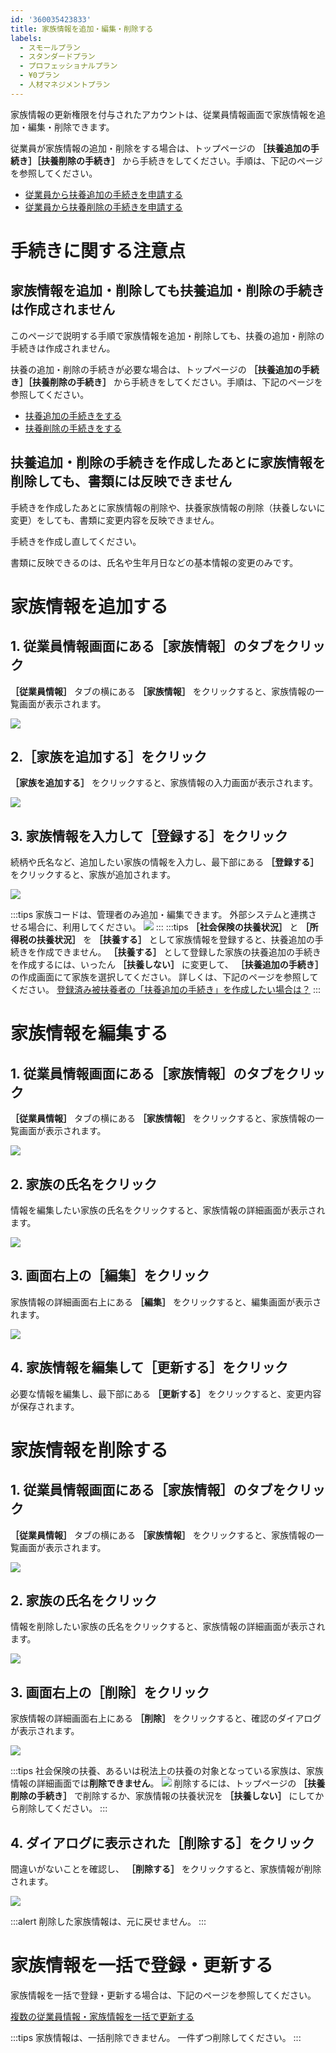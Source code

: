 ```yaml
---
id: '360035423833'
title: 家族情報を追加・編集・削除する
labels:
  - スモールプラン
  - スタンダードプラン
  - プロフェッショナルプラン
  - ¥0プラン
  - 人材マネジメントプラン
---
```

家族情報の更新権限を付与されたアカウントは、従業員情報画面で家族情報を追加・編集・削除できます。

従業員が家族情報の追加・削除をする場合は、トップページの **［扶養追加の手続き］［扶養削除の手続き］** から手続きをしてください。手順は、下記のページを参照してください。

- [従業員から扶養追加の手続きを申請する](https://knowledge.smarthr.jp/hc/ja/articles/360026262113)
- [従業員から扶養削除の手続きを申請する](https://knowledge.smarthr.jp/hc/ja/articles/360026262013)

# 手続きに関する注意点

## 家族情報を追加・削除しても扶養追加・削除の手続きは作成されません

このページで説明する手順で家族情報を追加・削除しても、扶養の追加・削除の手続きは作成されません。

扶養の追加・削除の手続きが必要な場合は、トップページの **［扶養追加の手続き］［扶養削除の手続き］** から手続きをしてください。手順は、下記のページを参照してください。

- [扶養追加の手続きをする](https://knowledge.smarthr.jp/hc/ja/articles/360026262033)
- [扶養削除の手続きをする](https://knowledge.smarthr.jp/hc/ja/articles/360026103454)

## 扶養追加・削除の手続きを作成したあとに家族情報を削除しても、書類には反映できません

手続きを作成したあとに家族情報の削除や、扶養家族情報の削除（扶養しないに変更）をしても、書類に変更内容を反映できません。

手続きを作成し直してください。

書類に反映できるのは、氏名や生年月日などの基本情報の変更のみです。

# 家族情報を追加する

## 1\. 従業員情報画面にある［家族情報］のタブをクリック

 **［従業員情報］** タブの横にある **［家族情報］** をクリックすると、家族情報の一覧画面が表示されます。

![](./001.png)

## 2.［家族を追加する］をクリック

 **［家族を追加する］** をクリックすると、家族情報の入力画面が表示されます。

![](./01.png)

## 3\. 家族情報を入力して［登録する］をクリック

続柄や氏名など、追加したい家族の情報を入力し、最下部にある **［登録する］** をクリックすると、家族が追加されます。

![](./2.png)

:::tips
家族コードは、管理者のみ追加・編集できます。
外部システムと連携させる場合に、利用してください。
![](./Slice_1.png)
:::
:::tips
 **［社会保険の扶養状況］** と **［所得税の扶養状況］** を **［扶養する］** として家族情報を登録すると、扶養追加の手続きを作成できません。
 **［扶養する］** として登録した家族の扶養追加の手続きを作成するには、いったん **［扶養しない］** に変更して、 **［扶養追加の手続き］** の作成画面にて家族を選択してください。
詳しくは、下記のページを参照してください。
[登録済み被扶養者の「扶養追加の手続き」を作成したい場合は？](https://knowledge.smarthr.jp/hc/ja/articles/360048479373)
:::

# 家族情報を編集する

## 1\. 従業員情報画面にある［家族情報］のタブをクリック

 **［従業員情報］** タブの横にある **［家族情報］** をクリックすると、家族情報の一覧画面が表示されます。

![](https://knowledge.smarthr.jp/hc/article_attachments/4403660132377/001.png)

## 2\. 家族の氏名をクリック

情報を編集したい家族の氏名をクリックすると、家族情報の詳細画面が表示されます。

![](./4.png)

## 3\. 画面右上の［編集］をクリック

家族情報の詳細画面右上にある **［編集］** をクリックすると、編集画面が表示されます。

![](./5.png)

## 4\. 家族情報を編集して［更新する］をクリック

必要な情報を編集し、最下部にある **［更新する］** をクリックすると、変更内容が保存されます。

# 家族情報を削除する

## 1\. 従業員情報画面にある［家族情報］のタブをクリック

 **［従業員情報］** タブの横にある **［家族情報］** をクリックすると、家族情報の一覧画面が表示されます。

![](https://knowledge.smarthr.jp/hc/article_attachments/4403660132377/001.png)

## 2\. 家族の氏名をクリック

情報を削除したい家族の氏名をクリックすると、家族情報の詳細画面が表示されます。

![](./21.png)

## 3\. 画面右上の［削除］をクリック

家族情報の詳細画面右上にある **［削除］** をクリックすると、確認のダイアログが表示されます。

![](./22.png)

:::tips
社会保険の扶養、あるいは税法上の扶養の対象となっている家族は、家族情報の詳細画面では**削除できません**。
![](./Slice_10.png)
削除するには、トップページの **［扶養削除の手続き］** で削除するか、家族情報の扶養状況を **［扶養しない］** にしてから削除してください。
:::

## 4\. ダイアログに表示された［削除する］をクリック

間違いがないことを確認し、 **［削除する］** をクリックすると、家族情報が削除されます。

![](./23.png)

:::alert
削除した家族情報は、元に戻せません。
:::

# 家族情報を一括で登録・更新する

家族情報を一括で登録・更新する場合は、下記のページを参照してください。

[複数の従業員情報・家族情報を一括で更新する](https://knowledge.smarthr.jp/hc/ja/articles/360026265333)

:::tips
家族情報は、一括削除できません。
一件ずつ削除してください。
:::
